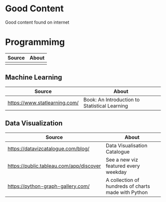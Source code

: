 # Good Content
Good content found on internet

# Programmimg
| Source | About |
| ------ | ----- |
|  |  |

## Machine Learning
| Source | About |
| ------ | ----- |
| https://www.statlearning.com/ | Book: An Introduction to Statistical Learning |

## Data Visualization
| Source | About |
| ------ | ----- |
| https://datavizcatalogue.com/blog/ | Data Visualisation Catalogue |
| https://public.tableau.com/app/discover | See a new viz featured every weekday |
| https://python-graph-gallery.com/ | A collection of hundreds of charts made with Python |

